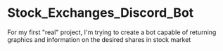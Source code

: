 # Stock_Exchanges_Discord_Bot
For my first "real" project, I'm trying to create a bot capable of returning graphics and information on the desired shares in stock market

